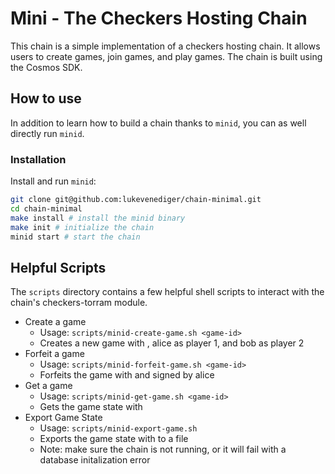 # Mini - The Checkers Hosting Chain

This chain is a simple implementation of a checkers hosting chain. It allows users to create games, join games, and play games. The chain is built using the Cosmos SDK.

## How to use

In addition to learn how to build a chain thanks to `minid`, you can as well directly run `minid`.

### Installation

Install and run `minid`:

```sh
git clone git@github.com:lukevenediger/chain-minimal.git
cd chain-minimal
make install # install the minid binary
make init # initialize the chain
minid start # start the chain
```

## Helpful Scripts

The `scripts` directory contains a few helpful shell scripts to interact with the chain's checkers-torram module.

* Create a game
  * Usage: `scripts/minid-create-game.sh <game-id>`
  * Creates a new game with <game-id>, alice as player 1, and bob as player 2
* Forfeit a game
  * Usage: `scripts/minid-forfeit-game.sh <game-id>`
  * Forfeits the game with <game-id> and signed by alice
* Get a game
  * Usage: `scripts/minid-get-game.sh <game-id>`
  * Gets the game state with <game-id>
* Export Game State
    * Usage: `scripts/minid-export-game.sh`
    * Exports the game state with <game-id> to a file
    * Note: make sure the chain is not running, or it will fail with a database initalization error
